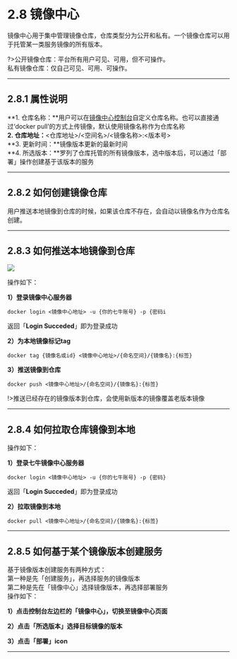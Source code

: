 # 2.8 镜像中心
镜像中心用于集中管理镜像仓库，仓库类型分为公开和私有。一个镜像仓库可以用于托管某一类服务镜像的所有版本。

?>公开镜像仓库：平台所有用户可见、可用，但不可操作。<br>
  私有镜像仓库：仅自己可见、可用、可操作。
***

## 2.8.1 属性说明

**1. 仓库名称：**用户可以在[镜像中心控制台](https://hub.qiniu.com/portal)自定义仓库名称。也可以直接通过‘docker pull’的方式上传镜像，默认使用镜像名称作为仓库名称   
**2. 仓库地址：**<仓库地址>/<空间名>/<镜像名称>:<版本号>  
**3. 更新时间：**镜像版本更新的最新时间  
**4. 所选版本：**罗列了仓库托管的所有镜像版本，选中版本后，可以通过「部署」操作创建基于该版本的服务
***

## 2.8.2 如何创建镜像仓库

用户推送本地镜像到仓库的时候，如果该仓库不存在，会自动以镜像名作为仓库名创建。<br>
***

## 2.8.3 如何推送本地镜像到仓库

![](_figures/user-guide/image-push.png)

操作如下：

**1）登录镜像中心服务器**
```
docker login <镜像中心地址> -u {你的七牛账号} -p {密码i
```
返回「**Login Succeded**」即为登录成功

**2）为本地镜像标记tag**
```
docker tag {镜像名或id} <镜像中心地址>/{命名空间}/{镜像名}:{标签}
```

**3）推送镜像到仓库**
```
docker push <镜像中心地址>/{命名空间}/{镜像名}:{标签}
```

!>推送已经存在的镜像版本到仓库，会使用新版本的镜像覆盖老版本镜像

***
## 2.8.4 如何拉取仓库镜像到本地

操作如下：

**1）登录七牛镜像中心服务器**
```
docker login <镜像中心地址> -u {你的七牛账号} -p {密码}
```
返回「**Login Succeded**」即为登录成功

**2）拉取镜像到本地**
```
docker pull <镜像中心地址>/{命名空间}/{镜像名}:{标签}
```
***

## 2.8.5 如何基于某个镜像版本创建服务

基于镜像版本创建服务有两种方式：<br>
第一种是先「创建服务」，再选择服务的镜像版本<br>
第二种是先在「镜像中心」选择镜像版本，再选择部署服务<br>
操作如下：

**1）点击控制台左边栏的「镜像中心」，切换至镜像中心页面**

**2）点击「所选版本」选择目标镜像的版本**

**3）点击「部署」icon**
***

